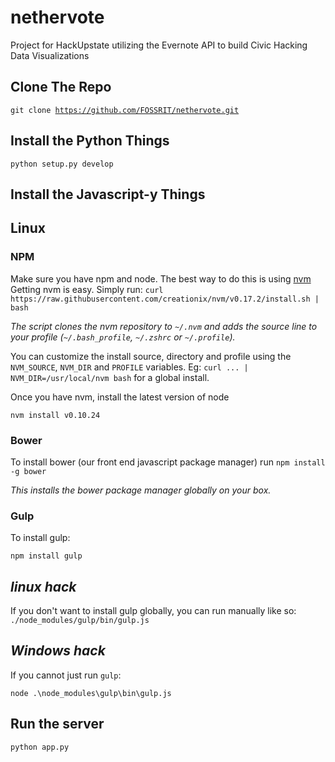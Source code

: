 nethervote
==========

Project for HackUpstate utilizing the Evernote API to build Civic Hacking Data
Visualizations

Clone The Repo
---

<code>git clone https://github.com/FOSSRIT/nethervote.git</code>

Install the Python Things
----
  <code>python setup.py develop</code>

Install the Javascript-y Things
----

## Linux

### NPM

Make sure you have npm and node. The best way to do this is using [nvm](https://github.com/creationix/nvm)
Getting nvm is easy. Simply run:
`curl https://raw.githubusercontent.com/creationix/nvm/v0.17.2/install.sh | bash`

*The script clones the nvm repository to `~/.nvm` and adds the source line to your profile (`~/.bash_profile`, `~/.zshrc` or `~/.profile`).*

You can customize the install source, directory and profile using the `NVM_SOURCE`, `NVM_DIR` and `PROFILE` variables. Eg: 
`curl ... | NVM_DIR=/usr/local/nvm bash` for a global install.

Once you have nvm, install the latest version of node 

`nvm install v0.10.24`

### Bower

To install bower (our front end javascript package manager) run `npm install -g bower`

*This installs the bower package manager globally on your box.*

### Gulp

To install gulp:

<code>npm install gulp</code>

<em>linux hack</em>
---
If you don't want to install gulp globally, you can run manually like so:
<code>./node_modules/gulp/bin/gulp.js</code>

<em>Windows hack</em>
---
If you cannot just run `gulp`:

`node .\node_modules\gulp\bin\gulp.js`

Run the server
----
 <code>python app.py</code>



